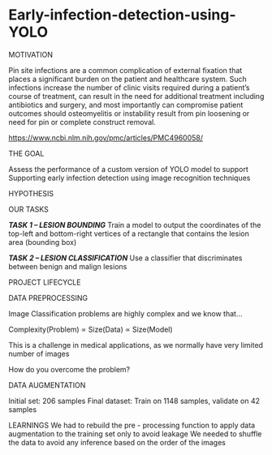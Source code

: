 # Early-infection-detection-using-YOLO

MOTIVATION

Pin site infections are a common complication of external fixation that places a significant burden on the patient and healthcare system. Such infections increase the number of clinic visits required during a patient’s course of treatment, can result in the need for additional treatment including antibiotics and surgery, and most importantly can compromise patient outcomes should osteomyelitis or instability result from pin loosening or need for pin or complete construct removal. 

https://www.ncbi.nlm.nih.gov/pmc/articles/PMC4960058/


THE GOAL

Assess the performance of a custom version of YOLO model to support 
Supporting early infection detection using image recognition techniques



HYPOTHESIS


OUR TASKS

***TASK 1 – LESION BOUNDING***
Train a model to output the coordinates of the top-left and bottom-right vertices of a rectangle that contains the lesion area (bounding box)

***TASK 2 – LESION CLASSIFICATION***
Use a classifier that discriminates between benign and malign lesions


PROJECT LIFECYCLE

DATA PREPROCESSING

Image Classification problems are highly complex and we know that…

Complexity(Problem) ∝ Size(Data) ∝ Size(Model)

This is a challenge in medical applications, as we normally have very limited number of images

How do you overcome the problem? 

DATA AUGMENTATION





Initial set: 206 samples
Final dataset: Train on 1148 samples, validate on 42 samples

LEARNINGS
We had to rebuild the pre - processing function to apply data augmentation to the training set only to avoid leakage
We needed to shuffle the data to avoid any inference based on the order of the images






